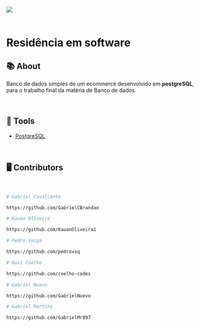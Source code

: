 <h1> <img src="https://th.bing.com/th/id/R.bb1c9d0211166696e4231861069db345?rik=LjfBqJNQa4qjYA&riu=http%3a%2f%2fserratec.org%2fwp-content%2fuploads%2f2018%2f01%2flogo-neq.png&ehk=UX2PIBZu2C7%2bPDHStWdX2SnCxEq2oCIVPjjhJpLFYE8%3d&risl=&pid=ImgRaw&r=0">

<br>
<br>
<p>Residência em software</p>
</h1>

## 📚 About

Banco de dados simples de um ecommerce desenvolvido em **postgreSQL**, para o trabalho final da matéria de Banco de dados.

<br>

## 🔨 Tools

- [PostgreSQL](https://www.postgresql.org/)

<br>

## 🖥️ Contributors

<br>

```bash
# Gabriel Cavalcante

https://github.com/GabrielCBrandao
```

```bash
# Kauan Oliveira

https://github.com/KauanOliveira1
```

```bash
# Pedro Veiga

https://github.com/pedrovsq
```

```bash
# Davi Coelho

https://github.com/coelho-codes
```

```bash
# Gabriel Nuevo

https://github.com/GabrielNuevo
```

```bash
# Gabriel Martins

https://github.com/GabrielMr897
```
